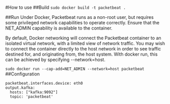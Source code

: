 #How to use
##Build
`sudo docker build -t packetbeat .`

##Run
Under Docker, Packetbeat runs as a non-root user, but requires some privileged network capabilities to operate correctly. Ensure that the NET_ADMIN capability is available to the container.

By default, Docker networking will connect the Packetbeat container to an isolated virtual network, with a limited view of network traffic. You may wish to connect the container directly to the host network in order to see traffic destined for, and originating from, the host system. With docker run, this can be achieved by specifying --network=host.

`sudo docker run --cap-add=NET_ADMIN --network=host packetbeat`
##Configuration
```
packetbeat.interfaces.device: eth0
output.kafka:
  hosts: ["kafka:9092"]
  topic: 'packetbeat'
```